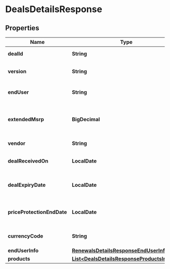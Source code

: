 

# DealsDetailsResponse


## Properties

| Name | Type | Description | Notes |
|------------ | ------------- | ------------- | -------------|
|**dealId** | **String** | Deal/Special bid number. |  [optional] |
|**version** | **String** | Most recent version number of the deal. |  [optional] |
|**endUser** | **String** | The end user/customer&#39;s name. |  [optional] |
|**extendedMsrp** | **BigDecimal** | Extended MSRP - Manufacturer Suggested Retail Price X Quantity. |  [optional] |
|**vendor** | **String** | The vendor&#39;s name. |  [optional] |
|**dealReceivedOn** | **LocalDate** | The date on which the deal starts. |  [optional] |
|**dealExpiryDate** | **LocalDate** | Expiration date of the deal/Special bid. |  [optional] |
|**priceProtectionEndDate** | **LocalDate** | The date on which the price protection will end. |  [optional] |
|**currencyCode** | **String** | Country specific currency code. |  [optional] |
|**endUserInfo** | [**RenewalsDetailsResponseEndUserInfoInner**](RenewalsDetailsResponseEndUserInfoInner.md) |  |  [optional] |
|**products** | [**List&lt;DealsDetailsResponseProductsInner&gt;**](DealsDetailsResponseProductsInner.md) |  |  [optional] |



